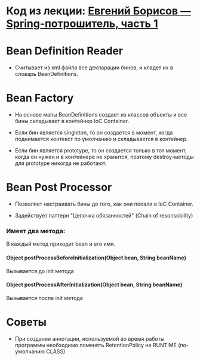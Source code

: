 # Код из лекции: [Евгений Борисов — Spring-потрошитель, часть 1](https://www.youtube.com/watch?v=BmBr5diz8WA)

# Bean Definition Reader

- Считывает из xml файла все декларации бинов, и кладет их в словарь BeanDefinitions. 

# Bean Factory

- На основе мапы BeanDefinitions создает из классов объекты и все бины складывает в контейнер IoC Container.

- Если бин является singleton, то он создается в момент, когда поднимается контекст по умолчанию и складывается в контейнер.

- Если бин является prototype, то он создается только в тот момент, когда он нужен и в контейнере не хранится, поэтому destroy-методы для prototype никогда не работают.

# Bean Post Processor

- Позволяет настраивать бины до того, как они попали в IoC Container.

- Задействует паттерн "Цепочка обязанностей" (Chain of resonsobility)

### Имеет два метода:

В каждый метод приходит bean и его имя.

#### Object postProcessBeforeInitialization(Object bean, String beanName)

Вызывается до init метода

#### Object postProcessAfterInitialization(Object bean, String beanName)

Вызывается после init метода



# Советы

- При создании аннотации, используемой во время работы программы необходимо поменять RetentionPolicy на RUNTIME (по-умолчанию CLASS)

